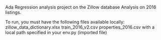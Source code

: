 Ada Regression analysis project on the Zillow database
Analysis on 2016 listings.

To run,  you must have the following files available locally:
    zillow_data_dictionary.xlsx
    train_2016_v2.csv
    properties_2016.csv
with a local path specified in your env.py   (imported file)